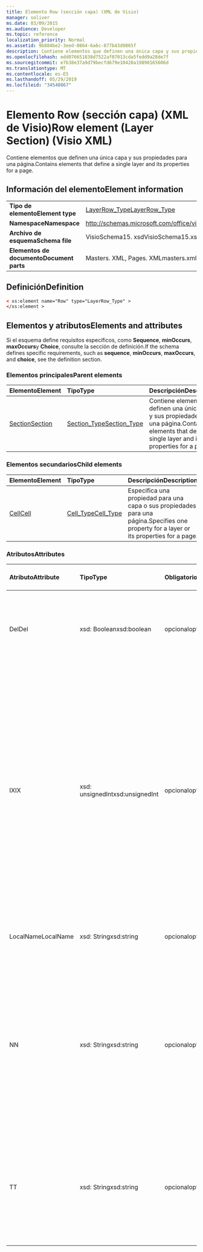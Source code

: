 ```yaml
---
title: Elemento Row (sección capa) (XML de Visio)
manager: soliver
ms.date: 03/09/2015
ms.audience: Developer
ms.topic: reference
localization_priority: Normal
ms.assetid: 9b884be2-3eed-0864-6a6c-877b43d9065f
description: Contiene elementos que definen una única capa y sus propiedades para una página.
ms.openlocfilehash: edd076651838d7522af07013cda5fedd9a28de7f
ms.sourcegitcommit: e7b38e37a9d79becfd679e10420a19890165606d
ms.translationtype: MT
ms.contentlocale: es-ES
ms.lasthandoff: 05/29/2019
ms.locfileid: "34540867"
---
```

# <a name="row-element-layer-section-visio-xml"></a><span data-ttu-id="28bf4-103">Elemento Row (sección capa) (XML de Visio)</span><span class="sxs-lookup"><span data-stu-id="28bf4-103">Row element (Layer Section) (Visio XML)</span></span>

<span data-ttu-id="28bf4-104">Contiene elementos que definen una única capa y sus propiedades para una página.</span><span class="sxs-lookup"><span data-stu-id="28bf4-104">Contains elements that define a single layer and its properties for a page.</span></span>
  
## <a name="element-information"></a><span data-ttu-id="28bf4-105">Información del elemento</span><span class="sxs-lookup"><span data-stu-id="28bf4-105">Element information</span></span>

|||
|:-----|:-----|
|<span data-ttu-id="28bf4-106">**Tipo de elemento**</span><span class="sxs-lookup"><span data-stu-id="28bf4-106">**Element type**</span></span> <br/> |[<span data-ttu-id="28bf4-107">LayerRow_Type</span><span class="sxs-lookup"><span data-stu-id="28bf4-107">LayerRow_Type</span></span>](layerrow_type-complextypevisio-xml.md) <br/> |
|<span data-ttu-id="28bf4-108">**Namespace**</span><span class="sxs-lookup"><span data-stu-id="28bf4-108">**Namespace**</span></span> <br/> |http://schemas.microsoft.com/office/visio/2012/main  <br/> |
|<span data-ttu-id="28bf4-109">**Archivo de esquema**</span><span class="sxs-lookup"><span data-stu-id="28bf4-109">**Schema file**</span></span> <br/> |<span data-ttu-id="28bf4-110">VisioSchema15. xsd</span><span class="sxs-lookup"><span data-stu-id="28bf4-110">VisioSchema15.xsd</span></span>  <br/> |
|<span data-ttu-id="28bf4-111">**Elementos de documento**</span><span class="sxs-lookup"><span data-stu-id="28bf4-111">**Document parts**</span></span> <br/> |<span data-ttu-id="28bf4-112">Masters. XML, Pages. XML</span><span class="sxs-lookup"><span data-stu-id="28bf4-112">masters.xml, pages.xml</span></span>  <br/> |
   
## <a name="definition"></a><span data-ttu-id="28bf4-113">Definición</span><span class="sxs-lookup"><span data-stu-id="28bf4-113">Definition</span></span>

```XML
< xs:element name="Row" type="LayerRow_Type" >
</xs:element >
```

## <a name="elements-and-attributes"></a><span data-ttu-id="28bf4-114">Elementos y atributos</span><span class="sxs-lookup"><span data-stu-id="28bf4-114">Elements and attributes</span></span>

<span data-ttu-id="28bf4-115">Si el esquema define requisitos específicos, como **Sequence**, **minOccurs**, **maxOccurs**y **Choice**, consulte la sección de definición.</span><span class="sxs-lookup"><span data-stu-id="28bf4-115">If the schema defines specific requirements, such as **sequence**, **minOccurs**, **maxOccurs**, and **choice**, see the definition section.</span></span> 
  
### <a name="parent-elements"></a><span data-ttu-id="28bf4-116">Elementos principales</span><span class="sxs-lookup"><span data-stu-id="28bf4-116">Parent elements</span></span>

|<span data-ttu-id="28bf4-117">**Elemento**</span><span class="sxs-lookup"><span data-stu-id="28bf4-117">**Element**</span></span>|<span data-ttu-id="28bf4-118">**Tipo**</span><span class="sxs-lookup"><span data-stu-id="28bf4-118">**Type**</span></span>|<span data-ttu-id="28bf4-119">**Descripción**</span><span class="sxs-lookup"><span data-stu-id="28bf4-119">**Description**</span></span>|
|:-----|:-----|:-----|
|[<span data-ttu-id="28bf4-120">Section</span><span class="sxs-lookup"><span data-stu-id="28bf4-120">Section</span></span>](section-element-sheet_type-complextypevisio-xml.md) <br/> |[<span data-ttu-id="28bf4-121">Section_Type</span><span class="sxs-lookup"><span data-stu-id="28bf4-121">Section_Type</span></span>](section_type-complextypevisio-xml.md) <br/> |<span data-ttu-id="28bf4-122">Contiene elementos que definen una única capa y sus propiedades para una página.</span><span class="sxs-lookup"><span data-stu-id="28bf4-122">Contains elements that define a single layer and its properties for a page.</span></span>  <br/> |
   
### <a name="child-elements"></a><span data-ttu-id="28bf4-123">Elementos secundarios</span><span class="sxs-lookup"><span data-stu-id="28bf4-123">Child elements</span></span>

|<span data-ttu-id="28bf4-124">**Elemento**</span><span class="sxs-lookup"><span data-stu-id="28bf4-124">**Element**</span></span>|<span data-ttu-id="28bf4-125">**Tipo**</span><span class="sxs-lookup"><span data-stu-id="28bf4-125">**Type**</span></span>|<span data-ttu-id="28bf4-126">**Descripción**</span><span class="sxs-lookup"><span data-stu-id="28bf4-126">**Description**</span></span>|
|:-----|:-----|:-----|
|[<span data-ttu-id="28bf4-127">Cell</span><span class="sxs-lookup"><span data-stu-id="28bf4-127">Cell</span></span>](cell-element-layer-sectionvisio-xml.md) <br/> |[<span data-ttu-id="28bf4-128">Cell_Type</span><span class="sxs-lookup"><span data-stu-id="28bf4-128">Cell_Type</span></span>](cell_type-complextypevisio-xml.md) <br/> |<span data-ttu-id="28bf4-129">Especifica una propiedad para una capa o sus propiedades para una página.</span><span class="sxs-lookup"><span data-stu-id="28bf4-129">Specifies one property for a layer or its properties for a page.</span></span>  <br/> |
   
### <a name="attributes"></a><span data-ttu-id="28bf4-130">Atributos</span><span class="sxs-lookup"><span data-stu-id="28bf4-130">Attributes</span></span>

|<span data-ttu-id="28bf4-131">**Atributo**</span><span class="sxs-lookup"><span data-stu-id="28bf4-131">**Attribute**</span></span>|<span data-ttu-id="28bf4-132">**Tipo**</span><span class="sxs-lookup"><span data-stu-id="28bf4-132">**Type**</span></span>|<span data-ttu-id="28bf4-133">**Obligatorio**</span><span class="sxs-lookup"><span data-stu-id="28bf4-133">**Required**</span></span>|<span data-ttu-id="28bf4-134">**Descripción**</span><span class="sxs-lookup"><span data-stu-id="28bf4-134">**Description**</span></span>|<span data-ttu-id="28bf4-135">**Posibles valores**</span><span class="sxs-lookup"><span data-stu-id="28bf4-135">**Possible values**</span></span>|
|:-----|:-----|:-----|:-----|:-----|
|<span data-ttu-id="28bf4-136">Del</span><span class="sxs-lookup"><span data-stu-id="28bf4-136">Del</span></span>  <br/> |<span data-ttu-id="28bf4-137">xsd: Boolean</span><span class="sxs-lookup"><span data-stu-id="28bf4-137">xsd:boolean</span></span>  <br/> |<span data-ttu-id="28bf4-138">opcional</span><span class="sxs-lookup"><span data-stu-id="28bf4-138">optional</span></span>  <br/> |<span data-ttu-id="28bf4-139">Especifica si se ha eliminado una fila que, de lo contrario, se heredaría de una forma de patrón.</span><span class="sxs-lookup"><span data-stu-id="28bf4-139">Specifies whether a row that would otherwise be inherited from a master shape has been deleted.</span></span>  <br/> |<span data-ttu-id="28bf4-140">Valores del tipo xsd: Boolean.</span><span class="sxs-lookup"><span data-stu-id="28bf4-140">Values of the xsd:boolean type.</span></span>  <br/> |
|<span data-ttu-id="28bf4-141">IX</span><span class="sxs-lookup"><span data-stu-id="28bf4-141">IX</span></span>  <br/> |<span data-ttu-id="28bf4-142">xsd: unsignedInt</span><span class="sxs-lookup"><span data-stu-id="28bf4-142">xsd:unsignedInt</span></span>  <br/> |<span data-ttu-id="28bf4-143">opcional</span><span class="sxs-lookup"><span data-stu-id="28bf4-143">optional</span></span>  <br/> |<span data-ttu-id="28bf4-144">Especifica el identificador de base uno de la fila.</span><span class="sxs-lookup"><span data-stu-id="28bf4-144">Specifies the one-based identifier for the row.</span></span> <span data-ttu-id="28bf4-145">Debe ser único y mayor que otros identificadores de la misma sección. El atributo IX solo se usa para las secciones character, Connection, Field, FillGradient, Geometry, Layer, LineGradient, Paragraph, Reviewer, Scratch y Tabs.</span><span class="sxs-lookup"><span data-stu-id="28bf4-145">It should be unqiue and greater than other identifiers in the same section.The IX attribute is only used for the Character, Connection, Field, FillGradient, Geometry, Layer, LineGradient, Paragraph, Reviewer, Scratch, and Tabs sections.</span></span> <span data-ttu-id="28bf4-146">Una fila sólo puede tener uno de los atributos IX o N.</span><span class="sxs-lookup"><span data-stu-id="28bf4-146">A row can only have one of the IX or N attributes.</span></span>  <br/> |<span data-ttu-id="28bf4-147">Valores del tipo xsd: unsignedInt.</span><span class="sxs-lookup"><span data-stu-id="28bf4-147">Values of the xsd:unsignedInt type.</span></span>  <br/> |
|<span data-ttu-id="28bf4-148">LocalName</span><span class="sxs-lookup"><span data-stu-id="28bf4-148">LocalName</span></span>  <br/> |<span data-ttu-id="28bf4-149">xsd: String</span><span class="sxs-lookup"><span data-stu-id="28bf4-149">xsd:string</span></span>  <br/> |<span data-ttu-id="28bf4-150">opcional</span><span class="sxs-lookup"><span data-stu-id="28bf4-150">optional</span></span>  <br/> |<span data-ttu-id="28bf4-151">Especifica el nombre único dependiente del idioma de la fila.</span><span class="sxs-lookup"><span data-stu-id="28bf4-151">Specifies the unique language-dependent name of the row.</span></span>  <br/> |<span data-ttu-id="28bf4-152">Valores del tipo xsd: String.</span><span class="sxs-lookup"><span data-stu-id="28bf4-152">Values of the xsd:string type.</span></span>  <br/> |
|<span data-ttu-id="28bf4-153">N</span><span class="sxs-lookup"><span data-stu-id="28bf4-153">N</span></span>  <br/> |<span data-ttu-id="28bf4-154">xsd: String</span><span class="sxs-lookup"><span data-stu-id="28bf4-154">xsd:string</span></span>  <br/> |<span data-ttu-id="28bf4-155">opcional</span><span class="sxs-lookup"><span data-stu-id="28bf4-155">optional</span></span>  <br/> |<span data-ttu-id="28bf4-156">Especifica el nombre único independiente del idioma de la fila. El atributo N solo se usa para las secciones User, Property, Actions, control, Connection, HYPERLINK y ActionTag.</span><span class="sxs-lookup"><span data-stu-id="28bf4-156">Specifies the unique language-independent name of the row.The N attribute is only used for the User, Property, Actions, Control, Connection, Hyperlink, and ActionTag sections.</span></span> <span data-ttu-id="28bf4-157">Una fila sólo puede tener uno de los atributos IX o N.</span><span class="sxs-lookup"><span data-stu-id="28bf4-157">A row can only have one of the IX or N attributes.</span></span>  <br/> |<span data-ttu-id="28bf4-158">Valores del tipo xsd: String.</span><span class="sxs-lookup"><span data-stu-id="28bf4-158">Values of the xsd:string type.</span></span>  <br/> |
|<span data-ttu-id="28bf4-159">T</span><span class="sxs-lookup"><span data-stu-id="28bf4-159">T</span></span>  <br/> |<span data-ttu-id="28bf4-160">xsd: String</span><span class="sxs-lookup"><span data-stu-id="28bf4-160">xsd:string</span></span>  <br/> |<span data-ttu-id="28bf4-161">opcional</span><span class="sxs-lookup"><span data-stu-id="28bf4-161">optional</span></span>  <br/> |<span data-ttu-id="28bf4-162">Especifica el tipo de la ruta geométrica representada por la fila y utilizada en la visualización de geometría.</span><span class="sxs-lookup"><span data-stu-id="28bf4-162">Specifies the type of the geometric path represented by the row and used in geometry visualization.</span></span> <span data-ttu-id="28bf4-163">El atributo T solo se usa para la sección Geometry.</span><span class="sxs-lookup"><span data-stu-id="28bf4-163">The T attribute is only used for the Geometry section.</span></span>  <br/> |<span data-ttu-id="28bf4-164">Valores del tipo xsd: String.</span><span class="sxs-lookup"><span data-stu-id="28bf4-164">Values of the xsd:string type.</span></span>  <br/> |
   


